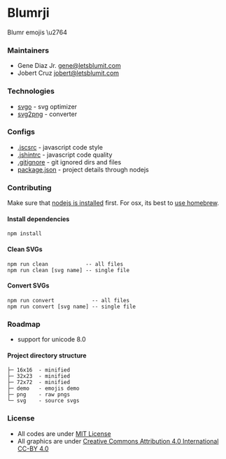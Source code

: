 # Blumrji
Blumr emojis \u2764

### Maintainers
* Gene Diaz Jr. <gene@letsblumit.com>
* Jobert Cruz <jobert@letsblumit.com>

### Technologies
* [svgo](https://github.com/svg/svgo/) - svg optimizer
* [svg2png](https://github.com/domenic/svg2png) - converter

### Configs
* [.jscsrc](http://jscs.info/rules.html) - javascript code style
* [.jshintrc](http://jshint.com/docs/options/) - javascript code quality
* [.gitignore](http://git-scm.com/docs/gitignore) - git ignored dirs and files
* [package.json](https://docs.npmjs.com/files/package.json) - project details through nodejs

### Contributing
Make sure that [nodejs is installed](http://nodejs.org/download/) first.
For osx, its best to [use homebrew](http://shapeshed.com/setting-up-nodejs-and-npm-on-mac-osx/).

#### Install dependencies
```
npm install
```

#### Clean SVGs
```
npm run clean            -- all files
npm run clean [svg name] -- single file
```

#### Convert SVGs
```
npm run convert            -- all files
npm run convert [svg name] -- single file
```

### Roadmap
* support for unicode 8.0

#### Project directory structure
```
├─ 16x16  - minified
├─ 32x23  - minified
├─ 72x72  - minified
├─ demo   - emojis demo
├─ png    - raw pngs
└─ svg    - source svgs
```

### License
* All codes are under [MIT License](https://github.com/letsblumit/blumrji/blob/master/LICENSE-CODE)
* All graphics are under [Creative Commons Attribution 4.0 International CC-BY 4.0](https://github.com/letsblumit/blumrji/blob/master/LICENSE-GRAPHICS)


